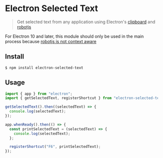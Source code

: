 # Electron Selected Text

> Get selected text from any application using Electron's [clipboard](https://www.electronjs.org/docs/api/clipboard) and [robotjs](https://github.com/octalmage/robotjs)

For Electron 10 and later, this module should only be used in the main process because [robotjs is not context aware](https://github.com/octalmage/robotjs/issues/580)

## Install

```
$ npm install electron-selected-text
```

## Usage

```ts
import { app } from "electron";
import { getSelectedText, registerShortcut } from "electron-selected-text";

getSelectedText().then((selectedText) => {
  console.log(selectedText);
});

app.whenReady().then(() => {
  const printSelectedText = (selectedText) => {
    console.log(selectedText);
  };

  registerShortcut("F6", printSelectedText);
});
```
